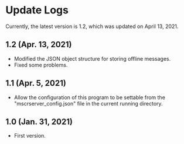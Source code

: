 # Update Logs
Currently, the latest version is 1.2, which was updated on April 13, 2021.

## 1.2 (Apr. 13, 2021)
- Modified the JSON object structure for storing offline messages.
- Fixed some problems.

## 1.1 (Apr. 5, 2021)
- Allow the configuration of this program to be settable from the "mscrserver_config.json" file in the current running directory.

## 1.0 (Jan. 31, 2021)
- First version.